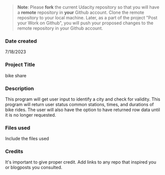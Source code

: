 >**Note**: Please **fork** the current Udacity repository so that you will have a **remote** repository in **your** Github account. Clone the remote repository to your local machine. Later, as a part of the project "Post your Work on Github", you will push your proposed changes to the remote repository in your Github account.

### Date created
7/18/2023

### Project Title
bike share

### Description
This program will get user input to identify a city and check for validity. This program will return user status common stations, times, and durations of bike rides. The user will also have the option to have returned row data until it is no longer requested.

### Files used
Include the files used

### Credits
It's important to give proper credit. Add links to any repo that inspired you or blogposts you consulted.

